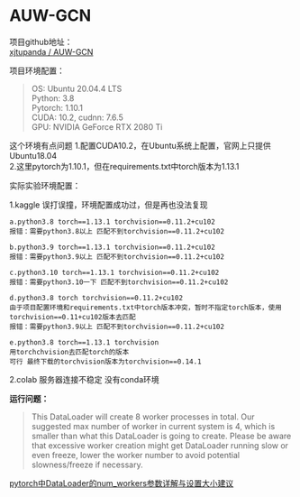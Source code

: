 # AUW-GCN

项目github地址：  
[xjtupanda / AUW-GCN](https://github.com/xjtupanda/AUW-GCN)

项目环境配置：  
> OS: Ubuntu 20.04.4 LTS  
> Python: 3.8  
> Pytorch: 1.10.1  
> CUDA: 10.2, cudnn: 7.6.5  
> GPU: NVIDIA GeForce RTX 2080 Ti  

这个环境有点问题
1.配置CUDA10.2，在Ubuntu系统上配置，官网上只提供Ubuntu18.04  
2.这里pytorch为1.10.1，但在requirements.txt中torch版本为1.13.1

实际实验环境配置：

1.kaggle
误打误撞，环境配置成功过，但是再也没法复现  

    a.python3.8 torch==1.13.1 torchvision==0.11.2+cu102
    报错：需要python3.8以上 匹配不到torchvision==0.11.2+cu102
    
    b.python3.9 torch==1.13.1 torchvision==0.11.2+cu102
    报错：需要python3.9以上 匹配不到torchvision==0.11.2+cu102
    
    c.python3.10 torch==1.13.1 torchvision==0.11.2+cu102
    报错：需要python3.10一下 匹配不到torchvision==0.11.2+cu102
    
    d.python3.8 torch torchvision==0.11.2+cu102
    由于项目配置环境和requirements.txt中torch版本冲突，暂时不指定torch版本，使用torchvision==0.11+cu102版本去匹配
    报错：需要python3.9以上 匹配不到torchvision==0.11.2+cu102
    
    e.python3.8 torch==1.13.1 torchvision
    用torchchvision去匹配torch的版本
    可行 最终下载的torchvision版本为torchvision==0.14.1

2.colab
服务器连接不稳定
没有conda环境

**运行问题：**

> This DataLoader will create 8 worker processes in total. Our suggested max number of worker in current system is 4, which is smaller than what this DataLoader is going to create. Please be aware that excessive worker creation might get DataLoader running slow or even freeze, lower the worker number to avoid potential slowness/freeze if necessary.

[pytorch中DataLoader的num_workers参数详解与设置大小建议](https://blog.csdn.net/qq_28057379/article/details/115427052)

